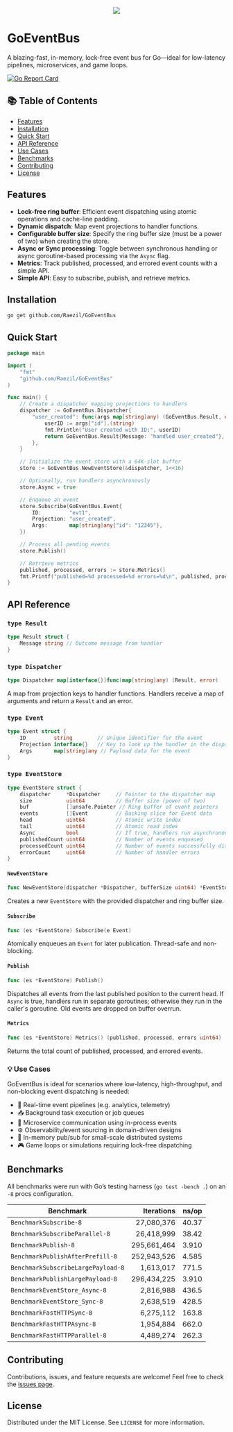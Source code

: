 <p align="center">
  <img src="https://github.com/Raezil/GoEventBus/blob/main/logoGoEventBus.png?raw=true">
</p>

# GoEventBus

A blazing-fast, in-memory, lock-free event bus for Go—ideal for low-latency pipelines, microservices, and game loops.  

[![Go Report Card](https://goreportcard.com/badge/github.com/Raezil/GoEventBus)](...)

## 📚 Table of Contents
- [Features](#features)
- [Installation](#installation)
- [Quick Start](#quick-start)
- [API Reference](#api-reference)
- [Use Cases](#-use-cases)
- [Benchmarks](#benchmarks)
- [Contributing](#contributing)
- [License](#license)


## Features

- **Lock-free ring buffer**: Efficient event dispatching using atomic operations and cache-line padding.
- **Dynamic dispatch**: Map event projections to handler functions.
- **Configurable buffer size**: Specify the ring buffer size (must be a power of two) when creating the store.
- **Async or Sync processing**: Toggle between synchronous handling or async goroutine-based processing via the `Async` flag.
- **Metrics**: Track published, processed, and errored event counts with a simple API.
- **Simple API**: Easy to subscribe, publish, and retrieve metrics.

## Installation

```bash
go get github.com/Raezil/GoEventBus
```

## Quick Start

```go
package main

import (
    "fmt"
    "github.com/Raezil/GoEventBus"
)

func main() {
    // Create a dispatcher mapping projections to handlers
    dispatcher := GoEventBus.Dispatcher{
        "user_created": func(args map[string]any) (GoEventBus.Result, error) {
            userID := args["id"].(string)
            fmt.Println("User created with ID:", userID)
            return GoEventBus.Result{Message: "handled user_created"}, nil
        },
    }

    // Initialize the event store with a 64K-slot buffer
    store := GoEventBus.NewEventStore(&dispatcher, 1<<16)

    // Optionally, run handlers asynchronously
    store.Async = true

    // Enqueue an event
    store.Subscribe(GoEventBus.Event{
        ID:         "evt1",
        Projection: "user_created",
        Args:       map[string]any{"id": "12345"},
    })

    // Process all pending events
    store.Publish()

    // Retrieve metrics
    published, processed, errors := store.Metrics()
    fmt.Printf("published=%d processed=%d errors=%d\n", published, processed, errors)
}
```

## API Reference

### `type Result`

```go
type Result struct {
    Message string // Outcome message from handler
}
```

### `type Dispatcher`

```go
type Dispatcher map[interface{}]func(map[string]any) (Result, error)
```
A map from projection keys to handler functions. Handlers receive a map of arguments and return a `Result` and an error.

### `type Event`

```go
type Event struct {
    ID         string        // Unique identifier for the event
    Projection interface{}   // Key to look up the handler in the dispatcher
    Args       map[string]any // Payload data for the event
}
```

### `type EventStore`

```go
type EventStore struct {
    dispatcher     *Dispatcher     // Pointer to the dispatcher map
    size           uint64          // Buffer size (power of two)
    buf            []unsafe.Pointer // Ring buffer of event pointers
    events         []Event         // Backing slice for Event data
    head           uint64          // Atomic write index
    tail           uint64          // Atomic read index
    Async          bool            // If true, handlers run asynchronously
    publishedCount uint64          // Number of events enqueued
    processedCount uint64          // Number of events successfully dispatched
    errorCount     uint64          // Number of handler errors
}
```

#### `NewEventStore`

```go
func NewEventStore(dispatcher *Dispatcher, bufferSize uint64) *EventStore
```
Creates a new `EventStore` with the provided dispatcher and ring buffer size.

#### `Subscribe`

```go
func (es *EventStore) Subscribe(e Event)
```
Atomically enqueues an `Event` for later publication. Thread-safe and non-blocking.

#### `Publish`

```go
func (es *EventStore) Publish()
```
Dispatches all events from the last published position to the current head. If `Async` is true, handlers run in separate goroutines; otherwise they run in the caller's goroutine. Old events are dropped on buffer overrun.

#### `Metrics`

```go
func (es *EventStore) Metrics() (published, processed, errors uint64)
```
Returns the total count of published, processed, and errored events.

### 💡 Use Cases

GoEventBus is ideal for scenarios where low-latency, high-throughput, and non-blocking event dispatching is needed:

- 🔄 Real-time event pipelines (e.g. analytics, telemetry)
- 📥 Background task execution or job queues
- 🧩 Microservice communication using in-process events
- ⚙️ Observability/event sourcing in domain-driven designs
- 🔁 In-memory pub/sub for small-scale distributed systems
- 🎮 Game loops or simulations requiring lock-free dispatching

## Benchmarks

All benchmarks were run with Go’s testing harness (`go test -bench .`) on an `-8` procs configuration.

| Benchmark                         | Iterations   | ns/op  |
|-----------------------------------|-------------:|-------:|
| `BenchmarkSubscribe-8`            | 27,080,376   | 40.37  |
| `BenchmarkSubscribeParallel-8`    | 26,418,999   | 38.42  |
| `BenchmarkPublish-8`              | 295,661,464  | 3.910  |
| `BenchmarkPublishAfterPrefill-8`  | 252,943,526  | 4.585  |
| `BenchmarkSubscribeLargePayload-8`| 1,613,017    | 771.5  |
| `BenchmarkPublishLargePayload-8`  | 296,434,225  | 3.910  |
| `BenchmarkEventStore_Async-8`     | 2,816,988    | 436.5  |
| `BenchmarkEventStore_Sync-8`      | 2,638,519    | 428.5  |
| `BenchmarkFastHTTPSync-8`         | 6,275,112    | 163.8  |
| `BenchmarkFastHTTPAsync-8`        | 1,954,884    | 662.0  |
| `BenchmarkFastHTTPParallel-8`     | 4,489,274    | 262.3  |


## Contributing

Contributions, issues, and feature requests are welcome! Feel free to check the [issues page](https://github.com/yourusername/GoEventBus/issues).

## License

Distributed under the MIT License. See `LICENSE` for more information.


